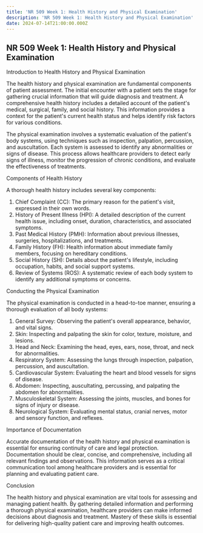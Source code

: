 ```yaml
---
title: 'NR 509 Week 1: Health History and Physical Examination'
description: 'NR 509 Week 1: Health History and Physical Examination'
date: 2024-07-14T21:00:00.000Z
---
```


## NR 509 Week 1: Health History and Physical Examination

Introduction to Health History and Physical Examination

The health history and physical examination are fundamental components of patient assessment. The initial encounter with a patient sets the stage for gathering crucial information that will guide diagnosis and treatment. A comprehensive health history includes a detailed account of the patient's medical, surgical, family, and social history. This information provides a context for the patient's current health status and helps identify risk factors for various conditions.

The physical examination involves a systematic evaluation of the patient's body systems, using techniques such as inspection, palpation, percussion, and auscultation. Each system is assessed to identify any abnormalities or signs of disease. This process allows healthcare providers to detect early signs of illness, monitor the progression of chronic conditions, and evaluate the effectiveness of treatments.

Components of Health History

A thorough health history includes several key components:

1. Chief Complaint (CC): The primary reason for the patient's visit, expressed in their own words.
2. History of Present Illness (HPI): A detailed description of the current health issue, including onset, duration, characteristics, and associated symptoms.
3. Past Medical History (PMH): Information about previous illnesses, surgeries, hospitalizations, and treatments.
4. Family History (FH): Health information about immediate family members, focusing on hereditary conditions.
5. Social History (SH): Details about the patient's lifestyle, including occupation, habits, and social support systems.
6. Review of Systems (ROS): A systematic review of each body system to identify any additional symptoms or concerns.

Conducting the Physical Examination

The physical examination is conducted in a head-to-toe manner, ensuring a thorough evaluation of all body systems:

1. General Survey: Observing the patient's overall appearance, behavior, and vital signs.
2. Skin: Inspecting and palpating the skin for color, texture, moisture, and lesions.
3. Head and Neck: Examining the head, eyes, ears, nose, throat, and neck for abnormalities.
4. Respiratory System: Assessing the lungs through inspection, palpation, percussion, and auscultation.
5. Cardiovascular System: Evaluating the heart and blood vessels for signs of disease.
6. Abdomen: Inspecting, auscultating, percussing, and palpating the abdomen for abnormalities.
7. Musculoskeletal System: Assessing the joints, muscles, and bones for signs of injury or disease.
8. Neurological System: Evaluating mental status, cranial nerves, motor and sensory function, and reflexes.

Importance of Documentation

Accurate documentation of the health history and physical examination is essential for ensuring continuity of care and legal protection. Documentation should be clear, concise, and comprehensive, including all relevant findings and observations. This information serves as a critical communication tool among healthcare providers and is essential for planning and evaluating patient care.

Conclusion

The health history and physical examination are vital tools for assessing and managing patient health. By gathering detailed information and performing a thorough physical examination, healthcare providers can make informed decisions about diagnosis and treatment. Mastery of these skills is essential for delivering high-quality patient care and improving health outcomes.
